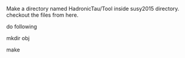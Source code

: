 Make a directory named HadronicTau/Tool inside susy2015 directory.
checkout the files from here.





do following




mkdir obj




make 